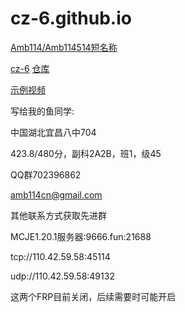 # cz-6.github.io

[Amb114/Amb114514短名称](https://github.com/Amb114)

[cz-6](https://github.com/cz-6)            [仓库](https://github.com/cz-6/cz-6.github.io)

[示例视频](https://cz-6.github.io/f/)

写给我的鱼同学:

中国湖北宜昌八中704

423.8/480分，副科2A2B，班1，级45

QQ群702396862

amb114cn@gmail.com

其他联系方式获取先进群

MCJE1.20.1服务器:9666.fun:21688

tcp://110.42.59.58:45114

udp://110.42.59.58:49132

这两个FRP目前关闭，后续需要时可能开启
